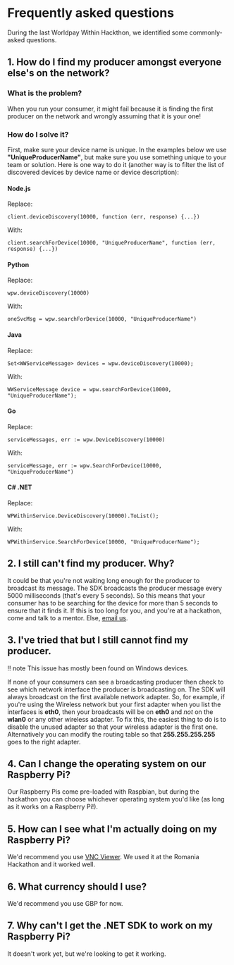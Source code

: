 # Frequently asked questions
During the last Worldpay Within Hackthon, we identified some commonly-asked questions.
## 1. How do I find my producer amongst everyone else's on the network?
### What is the problem?
When you run your consumer, it might fail because it is finding the first producer on the network and wrongly assuming that it is your one!
### How do I solve it?
First, make sure your device name is unique.  In the examples below we use **"UniqueProducerName"**, but make sure you use something unique to your team or solution.
Here is one way to do it (another way is to filter the list of discovered devices by device name or device description):
#### Node.js
Replace:

`client.deviceDiscovery(10000, function (err, response) {...})`

With:

`client.searchForDevice(10000, "UniqueProducerName", function (err, response) {...})`

#### Python
Replace:

`wpw.deviceDiscovery(10000)`

With:

`oneSvcMsg = wpw.searchForDevice(10000, "UniqueProducerName")`

#### Java
Replace:

`Set<WWServiceMessage> devices = wpw.deviceDiscovery(10000);`

With:

`WWServiceMessage device = wpw.searchForDevice(10000, "UniqueProducerName");`

#### Go
Replace:

`serviceMessages, err := wpw.DeviceDiscovery(10000)`

With:

`serviceMessage, err := wpw.SearchForDevice(10000, "UniqueProducerName")`

#### C# .NET
Replace:

`WPWithinService.DeviceDiscovery(10000).ToList();`

With:

`WPWithinService.SearchForDevice(10000, "UniqueProducerName");`

## 2. I still can't find my producer. Why?
It could be that you're not waiting long enough for the producer to broadcast its message. The SDK broadcasts the producer message every 5000 milliseconds (that's every 5 seconds). So this means that your consumer has to be searching for the device for more than 5 seconds to ensure that it finds it.
If this is too long for you, and you're at a hackathon, come and talk to a mentor. Else, [email us](mailto:innovation@worldpay.com).

## 3. I've tried that but I still cannot find my producer.
!! note
  This issue has mostly been found on Windows devices.

If none of your consumers can see a broadcasting producer then check to see which network interface the producer is broadcasting on.
The SDK will always broadcast on the first available network adapter.  So, for example, if you're using the Wireless network but your first adapter when you list the interfaces is **eth0**, then your broadcasts will be on **eth0** and *not* on the **wlan0** or any other wireless adapter.
To fix this, the easiest thing to do is to disable the unused adapter so that your wireless adapter is the first one. Alternatively you can modify the routing table so that **255.255.255.255** goes to the right adapter.

## 4. Can I change the operating system on our Raspberry Pi?
Our Raspberry Pis come pre-loaded with Raspbian, but during the hackathon you can choose whichever operating system you'd like (as long as it works on a Raspberry Pi!).

## 5. How can I see what I'm actually doing on my Raspberry Pi?
We'd recommend you use [VNC Viewer](https://www.realvnc.com/en/connect/download/viewer/). We used it at the Romania Hackathon and it worked well.

## 6. What currency should I use?
We'd recommend you use GBP for now.

## 7. Why can't I get the .NET SDK to work on my Raspberry Pi?
It doesn't work yet, but we're looking to get it working.
